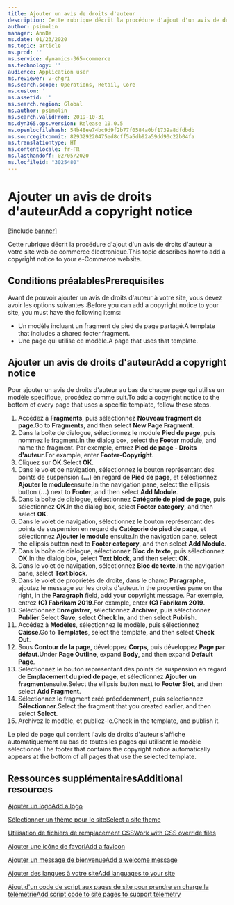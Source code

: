 ```yaml
---
title: Ajouter un avis de droits d'auteur
description: Cette rubrique décrit la procédure d'ajout d'un avis de droits d'auteur à votre site web de commerce électronique.
author: psimolin
manager: AnnBe
ms.date: 01/23/2020
ms.topic: article
ms.prod: ''
ms.service: dynamics-365-commerce
ms.technology: ''
audience: Application user
ms.reviewer: v-chgri
ms.search.scope: Operations, Retail, Core
ms.custom: ''
ms.assetid: ''
ms.search.region: Global
ms.author: psimolin
ms.search.validFrom: 2019-10-31
ms.dyn365.ops.version: Release 10.0.5
ms.openlocfilehash: 54b48ee74bc9d9f2b77f0584a0bf1739a8dfdbdb
ms.sourcegitcommit: 829329220475ed8cff5a5db92a59dd90c22b04fa
ms.translationtype: HT
ms.contentlocale: fr-FR
ms.lasthandoff: 02/05/2020
ms.locfileid: "3025480"
---
```

# <a name="add-a-copyright-notice"></a><span data-ttu-id="b5fab-103">Ajouter un avis de droits d'auteur</span><span class="sxs-lookup"><span data-stu-id="b5fab-103">Add a copyright notice</span></span>


[!include [banner](includes/banner.md)]

<span data-ttu-id="b5fab-104">Cette rubrique décrit la procédure d'ajout d'un avis de droits d'auteur à votre site web de commerce électronique.</span><span class="sxs-lookup"><span data-stu-id="b5fab-104">This topic describes how to add a copyright notice to your e-Commerce website.</span></span>

## <a name="prerequisites"></a><span data-ttu-id="b5fab-105">Conditions préalables</span><span class="sxs-lookup"><span data-stu-id="b5fab-105">Prerequisites</span></span>

<span data-ttu-id="b5fab-106">Avant de pouvoir ajouter un avis de droits d'auteur à votre site, vous devez avoir les options suivantes :</span><span class="sxs-lookup"><span data-stu-id="b5fab-106">Before you can add a copyright notice to your site, you must have the following items:</span></span>

- <span data-ttu-id="b5fab-107">Un modèle incluant un fragment de pied de page partagé.</span><span class="sxs-lookup"><span data-stu-id="b5fab-107">A template that includes a shared footer fragment.</span></span>
- <span data-ttu-id="b5fab-108">Une page qui utilise ce modèle.</span><span class="sxs-lookup"><span data-stu-id="b5fab-108">A page that uses that template.</span></span>

## <a name="add-a-copyright-notice"></a><span data-ttu-id="b5fab-109">Ajouter un avis de droits d'auteur</span><span class="sxs-lookup"><span data-stu-id="b5fab-109">Add a copyright notice</span></span>

<span data-ttu-id="b5fab-110">Pour ajouter un avis de droits d'auteur au bas de chaque page qui utilise un modèle spécifique, procédez comme suit.</span><span class="sxs-lookup"><span data-stu-id="b5fab-110">To add a copyright notice to the bottom of every page that uses a specific template, follow these steps.</span></span>

1. <span data-ttu-id="b5fab-111">Accédez à **Fragments**, puis sélectionnez **Nouveau fragment de page**.</span><span class="sxs-lookup"><span data-stu-id="b5fab-111">Go to **Fragments**, and then select **New Page Fragment**.</span></span>
1. <span data-ttu-id="b5fab-112">Dans la boîte de dialogue, sélectionnez le module **Pied de page**, puis nommez le fragment.</span><span class="sxs-lookup"><span data-stu-id="b5fab-112">In the dialog box, select the **Footer** module, and name the fragment.</span></span> <span data-ttu-id="b5fab-113">Par exemple, entrez **Pied de page - Droits d'auteur**.</span><span class="sxs-lookup"><span data-stu-id="b5fab-113">For example, enter **Footer-Copyright**.</span></span>
1. <span data-ttu-id="b5fab-114">Cliquez sur **OK**.</span><span class="sxs-lookup"><span data-stu-id="b5fab-114">Select **OK**.</span></span>
1. <span data-ttu-id="b5fab-115">Dans le volet de navigation, sélectionnez le bouton représentant des points de suspension (**...**) en regard de **Pied de page**, et sélectionnez **Ajouter le module**ensuite.</span><span class="sxs-lookup"><span data-stu-id="b5fab-115">In the navigation pane, select the ellipsis button (**...**) next to **Footer**, and then select **Add Module**.</span></span>
1. <span data-ttu-id="b5fab-116">Dans la boîte de dialogue, sélectionnez **Catégorie de pied de page**, puis sélectionnez **OK**.</span><span class="sxs-lookup"><span data-stu-id="b5fab-116">In the dialog box, select **Footer category**, and then select **OK**.</span></span>
1. <span data-ttu-id="b5fab-117">Dans le volet de navigation, sélectionnez le bouton représentant des points de suspension en regard de **Catégorie de pied de page**, et sélectionnez **Ajouter le module** ensuite.</span><span class="sxs-lookup"><span data-stu-id="b5fab-117">In the navigation pane, select the ellipsis button next to **Footer category**, and then select **Add Module**.</span></span>
1. <span data-ttu-id="b5fab-118">Dans la boîte de dialogue, sélectionnez **Bloc de texte**, puis sélectionnez **OK**.</span><span class="sxs-lookup"><span data-stu-id="b5fab-118">In the dialog box, select **Text block**, and then select **OK**.</span></span>
1. <span data-ttu-id="b5fab-119">Dans le volet de navigation, sélectionnez **Bloc de texte**.</span><span class="sxs-lookup"><span data-stu-id="b5fab-119">In the navigation pane, select **Text block**.</span></span>
1. <span data-ttu-id="b5fab-120">Dans le volet de propriétés de droite, dans le champ **Paragraphe**, ajoutez le message sur les droits d'auteur.</span><span class="sxs-lookup"><span data-stu-id="b5fab-120">In the properties pane on the right, in the **Paragraph** field, add your copyright message.</span></span> <span data-ttu-id="b5fab-121">Par exemple, entrez **(C) Fabrikam 2019**.</span><span class="sxs-lookup"><span data-stu-id="b5fab-121">For example, enter **(C) Fabrikam 2019**.</span></span>
1. <span data-ttu-id="b5fab-122">Sélectionnez **Enregistrer**, sélectionnez **Archiver**, puis sélectionnez **Publier**.</span><span class="sxs-lookup"><span data-stu-id="b5fab-122">Select **Save**, select **Check In**, and then select **Publish**.</span></span>
1. <span data-ttu-id="b5fab-123">Accédez à **Modèles**, sélectionnez le modèle, puis sélectionnez **Caisse**.</span><span class="sxs-lookup"><span data-stu-id="b5fab-123">Go to **Templates**, select the template, and then select **Check Out**.</span></span>
1. <span data-ttu-id="b5fab-124">Sous **Contour de la page**, développez **Corps**, puis développez **Page par défaut**.</span><span class="sxs-lookup"><span data-stu-id="b5fab-124">Under **Page Outline**, expand **Body**, and then expand **Default Page**.</span></span>
1. <span data-ttu-id="b5fab-125">Sélectionnez le bouton représentant des points de suspension en regard de **Emplacement du pied de page**, et sélectionnez **Ajouter un fragment**ensuite.</span><span class="sxs-lookup"><span data-stu-id="b5fab-125">Select the ellipsis button next to **Footer Slot**, and then select **Add Fragment**.</span></span>
1. <span data-ttu-id="b5fab-126">Sélectionnez le fragment créé précédemment, puis sélectionnez **Sélectionner**.</span><span class="sxs-lookup"><span data-stu-id="b5fab-126">Select the fragment that you created earlier, and then select **Select**.</span></span>
1. <span data-ttu-id="b5fab-127">Archivez le modèle, et publiez-le.</span><span class="sxs-lookup"><span data-stu-id="b5fab-127">Check in the template, and publish it.</span></span>

<span data-ttu-id="b5fab-128">Le pied de page qui contient l'avis de droits d'auteur s'affiche automatiquement au bas de toutes les pages qui utilisent le modèle sélectionné.</span><span class="sxs-lookup"><span data-stu-id="b5fab-128">The footer that contains the copyright notice automatically appears at the bottom of all pages that use the selected template.</span></span>

## <a name="additional-resources"></a><span data-ttu-id="b5fab-129">Ressources supplémentaires</span><span class="sxs-lookup"><span data-stu-id="b5fab-129">Additional resources</span></span>

[<span data-ttu-id="b5fab-130">Ajouter un logo</span><span class="sxs-lookup"><span data-stu-id="b5fab-130">Add a logo</span></span>](add-logo.md)

[<span data-ttu-id="b5fab-131">Sélectionner un thème pour le site</span><span class="sxs-lookup"><span data-stu-id="b5fab-131">Select a site theme</span></span>](select-site-theme.md)

[<span data-ttu-id="b5fab-132">Utilisation de fichiers de remplacement CSS</span><span class="sxs-lookup"><span data-stu-id="b5fab-132">Work with CSS override files</span></span>](css-override-files.md)

[<span data-ttu-id="b5fab-133">Ajouter une icône de favori</span><span class="sxs-lookup"><span data-stu-id="b5fab-133">Add a favicon</span></span>](add-favicon.md)

[<span data-ttu-id="b5fab-134">Ajouter un message de bienvenue</span><span class="sxs-lookup"><span data-stu-id="b5fab-134">Add a welcome message</span></span>](add-welcome-message.md)

[<span data-ttu-id="b5fab-135">Ajouter des langues à votre site</span><span class="sxs-lookup"><span data-stu-id="b5fab-135">Add languages to your site</span></span>](add-languages-to-site.md)

[<span data-ttu-id="b5fab-136">Ajout d'un code de script aux pages de site pour prendre en charge la télémétrie</span><span class="sxs-lookup"><span data-stu-id="b5fab-136">Add script code to site pages to support telemetry</span></span>](add-telemetry.md)

